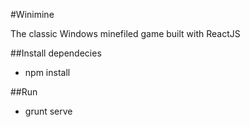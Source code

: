 #Winimine

The classic Windows minefiled game built with ReactJS 

##Install dependecies
- npm install

##Run
- grunt serve
